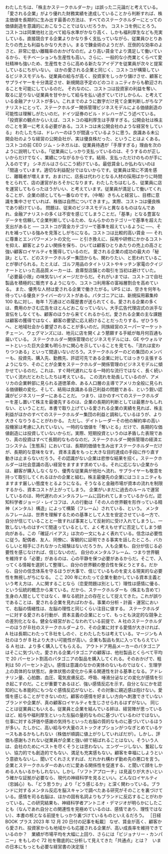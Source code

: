###

わたしたちは、「株主かステークホルダーか」は誤った二元論だと考えている。「愛される企業」がより優れた財務実績を達成していることから判断すれば、株主価値を長期的に生み出す最善の方法は、すべてのステークホルダーにとっての価値創造を意識的におこなうことではないだろうか。
コストコを例にとろう。コストコは同業他社と比べて給与水準がかなり高く、しかも福利厚生なども充実している。直接競合する企業よりかなり多く支払っていながら、従業員ひとりあたりの売上も利益もかなり大きい。まるで錬金術のようだが、圧倒的な効率のよさと、非常に低い離職率のおかげなのだ。より高い賃金でより満足して働いているから、モチベーションも生産性も高い。さらに、一般的な小売業とくらべて愛社精神も強いため、生産性をさらに高める新たなアイデアを従業員が次々と提案しているにちがいない。
ほかの愛される企業と同じく、コストコが構築しているビジネスモデルも、従業員の給与が高く、投資家をしっかり儲けさせ、顧客とサプライヤーを十分満足させ、新規開店予定のどのコミュニティからも歓迎されることを可能にしているのだ。
それなのに、コストコは投資家の利益を奪い、取るに足りない従業員を甘やかして給与を払い過ぎていてけしからん、と考えている金融アナリストが多い。これまでのように数字だけ見て企業判断しがちなアナリストにとって、ステークホルダー関係管理ビジネスモデルによる価値創造の可能性は理解しがたいのだ。ドイツ証券のビル・ドレハーがこう述べている。「投資家の観点からいえば、コストコの福利厚生は手厚すぎる。公開会社は株主のことを第一に考える必要がある。コストコは未公開会社のような経営をしている」
わたしたちは、ドレハーのほうが間違っているように思う。良識ある未公開会社のような経営の公開会社が、実は優良株だった、ということはよくある。コストコの前 CEO ジム・シネガルは、従業員待遇が「手厚すぎる」理由を次のように説明している。「従業員にしっかり支払っているのは、そうするのが正しいからだけでなく、業績につながるからです。結局、支払っただけのものが手に入るのです」
シネガルはさらにこう続けている。最低賃金しか払わないのは「間違っています。適切な利益配分ではないからです。従業員は常に不満を感じ、離職者が増えます。おまけに、店長は代わりとなる人材の採用ばかりに時間をとられて、店の運営がおろそかになります。わたしたちはむしろ、従業員に店を運営してもらったほうがいい、と考えています。従業員が満足して働いてくれることが、企業の顔としても一番なのです。（中略）きちんと経営し、目標に意識を集中させていれば、株価は自然についてきます」。実際、コストコは優良株であり続けている。
問題は、従来のビジネスモデルと異なるものはなんであれ、金融アナリストの多くは不安を感じてしまうことだ。「基準」となる豊富なデータを信頼して企業判断しているため、なんらかのカテゴリーで基準を超えた支出があると ── コストコが賃金カテゴリーで基準を超えているように ──、それを補っている強みを見落としがちになる。コストコは比較的高い賃金 ── それに尊重とエンパワーメントの文化 ── と引き換えに、採用や研修にかかるコストを抑え、顧客とよりよい関係を保ち、ひいては顧客ひとりあたりの売上の高さと強い顧客ロイヤルティを獲得しているのだ。
愛される企業の成功の最大の「秘訣」として、どのステークホルダー集団からも、関わりたい、と思われていることが挙げられる。たとえば、ゴルフ用品のタイトリストやキッチン家電のクイジナートといった高品質メーカーは、倉庫型店舗との取引を当初は避けていた。「必要最小限」の味気ないイメージだからだ。それがいまでは、コストコで自社製品を積極的に販売するようになり、コストコ利用客の富裕層割合を高めている。
また、優秀な人材は愛される企業で働きたがる。UPS には、空きを何年も待っている優良ドライバーのリストがある。パタゴニアには、新規採用募集枠 100 名に対し、毎年 1 万通ほどの履歴書が送られてくる。愛される企業の多くは、費用のかさむ広告をほとんどおこなっていない。大手広告代理店式の派手な宣伝をしなくても、顧客のほうから来てくれるからだ。愛される企業の主な課題は顧客の獲得ではなく、顧客の要望に応え続けることだったりする。ぜひうちへ、と地域社会から要望されることが多いのだ。同族経営のスーパーマーケットチェーン、ウェグマンズには、地元に店を開くよう懇願する手紙が毎月何百通も届いている。
ステークホルダー関係管理のビジネスモデルには、GE やウォルマートといった巨大企業も明らかに関心を示していることを見ても、「流れは変わりつつある」といって間違いないだろう。ステークホルダーのどの集団のメンバーも、投資先、購入先、勤務先、許認可先である企業に対してはっきり主張するようになり、そのことが企業をステークホルダー関係管理のビジネスモデルに傾かせているのだ。これは、すぐ時代遅れになる一時的な流行ではなく、長く続いていく流れだとわたしたちは考えている。
この流れを助長しているのが、アメリカの企業幹部に見られる道徳革命、ある人口層の主導でアメリカ全般に見られる価値観の変化、そして、結局は良識ある自己利益の問題である、という鋭い認識がビジネスリーダーにあることだ。
つまり、ほかのすべてのステークホルダーを差し置いて株主を最優先するのは、企業の長期的判断としては最悪かもしれない、ということだ。本書で取り上げている愛される企業の実績を見れば、株主利益がほかのすべてのステークホルダー集団の利益と調和しているほうが、より大きくなりうることがわかる。
ただし、デイトレーダーその他の解約率の高い投機家は考慮に入れていない。一時的な価値を「奪いとる」だけで、長期的な価値創造には投資していないからだ。実際、短期投資というのは矛盾した表現であり、真の投資はすべて長期的なものなのだ。ステークホルダー関係管理の経済エコシステム［生態系］においては、長期的価値を生み出すステークホルダーだけが、長期的な意味をなす。
資本主義をもっと大きな目的達成の手段に作り直す動きは止まらないだろう。その認識がない企業は悲惨な結果を招く。ステークホルダーは社会意識の高い経営をますます求めている。それに応じない企業からは、顧客が購入しなくなり、優秀な従業員が他社へ流れ、サプライヤーも敬意を持って取引してくれるほかの企業と組む。株主最優先の企業にはコミュニティもますます厳しい態度をとるようになる。そうなると金融市場が資本の流れを制限するから、資本コストが上がってしまう。
企業がいまだに過去のルールで運営しているのは、時代遅れのメンタルフレームに囚われてしまっているからだ。認知科学者ジョージ・レイコフは、人の行動は「その人の世界観を形作っている精神（メンタル）構造」によって構築（フレーム）されている、という。
メンタルフレームは、世界を理解するための基準として人生を安定させている一方で、自分が信じていることと一致すれば事実として反射的に受け入れてしまうし、一致しないものはすべて間違っているとして、よく考えもせずに否定してしまう傾向がある。この「確証バイアス」は次の一文にもよく表れている。信念は必要性に従う。配偶者、友人、同僚に、客観的に証明できる事実を話したところ、バカらしいと相手にされなかった経験はないだろうか。人も企業も、自分が信じる必要性を感じなければ、信じないのだ。
自分のメンタルフレーム、つまり世界観を維持する「必要」があるのは、心の平静を保つ必要があるからだ。そこで、入ってくる情報を選択して整理し、自分の世界観の整合性を保とうとする。だから、自分の信念体系を守るほうが大事で、信じているものを変える現実的な必要性を無視しがちになる。
ここ 200 年にわたって企業を動かしている資本主義という考え方は、人に関することなら（恋愛問題は別として）理性は感情に優る、という伝統的概念から来ている。だから、ステークホルダーも（株主も含めて）生身の人間としてではなく、単なる統計上の存在として捉えてきた。これが誤りであることは、愛される企業を見ればわかる。事業の分析・計画・運営において、右脳の情緒性は、左脳の理性と同じくらい注目に値する。
ステークホルダーに対する愛される行動が、資本主義の企業にとって、もっとも決定的な競争上の差別化となる。健全な経営がおこなわれている前提で、A 社のステークホルダーのほうがＢ社のステークホルダーより、その企業に対する愛情が大きければ、A 社は長期にわたってＢ社をしのぐ、とわたしたちは考えている。マージンも A 社のほうが B 社より大きい可能性が高い。企業も製品も気に入ってもらえている A 社は、より多く購入してもらえる。
アウトドア用品メーカーのパタゴニアはそこに気づいた。愛される企業パタゴニアの顧客は、他社製品とくらべて平均で 20 パーセント割高のパタゴニアの製品を購入してくれる。そのおかげで、粗利は 50 パーセント近い。感情は意識のなかの実体のないものではなく、生理学上の具体的な状態だ。身体状態の変化から来る関連性を計る基準となる。アドレナリン量、心拍数、血圧、電気皮膚反応、呼吸、唾液分泌などの変化が感情を引き起こすのだ。ことが重要であるほど、強い感情反応を示す。自分となにかを認知的にも本能的にもつなぐ感情反応がないと、その対象に親近感は抱けない。愛情を感じることができないのだ。顧客の感情を好ましい方向へ刺激できていないブランドや企業が、真の顧客ロイヤルティを生じさせられるはずがない。
同じことは従業員にもいえる。従業員と企業を結んでいる絆は、経営陣が思っているほど、給与や福利厚生といった左脳の量的なものに基づいているわけではない。仕事に対する評価や感謝の気持ちといった右脳の質的なものに基づいているほうが多い。たしかに、高い給与や大量のストックオプションがつなぎとめているケースもあるかもしれない（株価が順調に値上がりしていればだが）。しかし、評価も感謝もされない従業員が企業と強い絆で結ばれることはない。そういう人は、会社のためにベストを尽くそうとは思わない。エンゲージしない、奮起しない、協力的でも創造的でもない、満足も充実感もない。顧客を幸福にしようという意欲もないし、聞いてくれさえすれば、だれかれ構わず勤め先の悪口を言う。
企業とステークホルダーのあいだに愛ある関係性を促進する、と聞いて顔をしかめる人もいるかもしれない。しかし「ソフトアプローチ」は見返りが大きいという確かな証拠が必要なら、現代の神経科学を見るといい。どんなロイヤルティ（忠誠心）も、「どう思うか」より「どう感じるか」と深く関わっている。ブランドに対するメンタル反応を脳スキャンで調べたある研究がそのことを裏づけている。感情を司る右脳は、ほかの固有名詞よりもブランドに反応することがわかっている。この研究結果も、神経科学者アントニオ・デマジオが明らかにしたことも（なんであれ自分との関連性を見極めているのは、感情であり、理性ではない）、本書の核となる前提をしっかり裏づけているものといえるだろう。
［日経 BOOK プラス 2023 年 12 月 20 日付の記事を転載］
なぜ、賃金が高く、顧客から愛され、投資家からも地域からも応援される企業が、高い成長率を維持できているのか？　業績が市場平均を大幅に上回り、さらには「ビジョナリー・カンパニー」をもしのぐ 72 社を徹底的に分析して見えてきた「共通点」とは？　いまの日本にもっとも必要な経営書の決定版！
